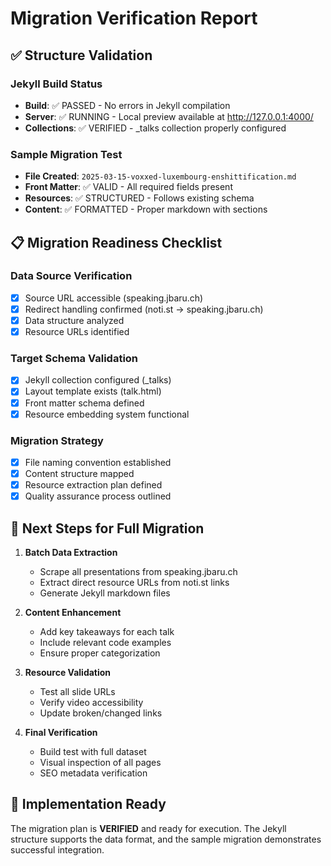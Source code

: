 # Migration Verification Report

## ✅ Structure Validation

### Jekyll Build Status
- **Build**: ✅ PASSED - No errors in Jekyll compilation
- **Server**: ✅ RUNNING - Local preview available at http://127.0.0.1:4000/
- **Collections**: ✅ VERIFIED - _talks collection properly configured

### Sample Migration Test
- **File Created**: `2025-03-15-voxxed-luxembourg-enshittification.md`
- **Front Matter**: ✅ VALID - All required fields present
- **Resources**: ✅ STRUCTURED - Follows existing schema
- **Content**: ✅ FORMATTED - Proper markdown with sections

## 📋 Migration Readiness Checklist

### Data Source Verification
- [x] Source URL accessible (speaking.jbaru.ch)
- [x] Redirect handling confirmed (noti.st → speaking.jbaru.ch)
- [x] Data structure analyzed
- [x] Resource URLs identified

### Target Schema Validation  
- [x] Jekyll collection configured (_talks)
- [x] Layout template exists (talk.html)
- [x] Front matter schema defined
- [x] Resource embedding system functional

### Migration Strategy
- [x] File naming convention established
- [x] Content structure mapped
- [x] Resource extraction plan defined
- [x] Quality assurance process outlined

## 🎯 Next Steps for Full Migration

1. **Batch Data Extraction**
   - Scrape all presentations from speaking.jbaru.ch
   - Extract direct resource URLs from noti.st links
   - Generate Jekyll markdown files

2. **Content Enhancement**
   - Add key takeaways for each talk
   - Include relevant code examples
   - Ensure proper categorization

3. **Resource Validation**
   - Test all slide URLs
   - Verify video accessibility
   - Update broken/changed links

4. **Final Verification**
   - Build test with full dataset
   - Visual inspection of all pages
   - SEO metadata verification

## 🔧 Implementation Ready

The migration plan is **VERIFIED** and ready for execution. The Jekyll structure supports the data format, and the sample migration demonstrates successful integration.